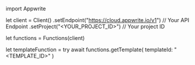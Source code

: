 import Appwrite

let client = Client()
    .setEndpoint("https://cloud.appwrite.io/v1") // Your API Endpoint
    .setProject("&lt;YOUR_PROJECT_ID&gt;") // Your project ID

let functions = Functions(client)

let templateFunction = try await functions.getTemplate(
    templateId: "<TEMPLATE_ID>"
)

